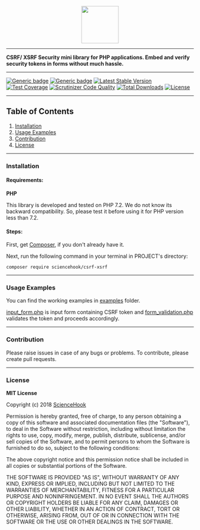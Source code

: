 <p align="center">
  <img height="100" src="https://pbs.twimg.com/profile_images/1081610141538111488/jA44QLOi_400x400.jpg">
</p>

___
<b>CSRF/ XSRF Security mini library for PHP applications. Embed and verify security tokens in forms without much hassle.</b>
___

[![Generic badge](https://img.shields.io/badge/author-Kshitij%20Kumar-red.svg)](https://twitter.com/kkumar326)
[![Generic badge](https://travis-ci.org/kkumar326/CSRF-XSRF.svg?branch=master)](https://travis-ci.org/kkumar326/CSRF-XSRF)
[![Latest Stable Version](https://poser.pugx.org/sciencehook/csrf-xsrf/v/stable)](https://packagist.org/packages/sciencehook/csrf-xsrf)
[![Test Coverage](https://api.codeclimate.com/v1/badges/6cefcce2aa8b6b26ac0a/test_coverage)](https://codeclimate.com/github/kkumar326/CSRF-XSRF/test_coverage)
[![Scrutinizer Code Quality](https://scrutinizer-ci.com/g/kkumar326/CSRF-XSRF/badges/quality-score.png?b=master)](https://scrutinizer-ci.com/g/kkumar326/CSRF-XSRF/?branch=master)
[![Total Downloads](https://poser.pugx.org/sciencehook/csrf-xsrf/downloads)](https://packagist.org/packages/sciencehook/csrf-xsrf)
[![License](https://poser.pugx.org/sciencehook/csrf-xsrf/license)](https://packagist.org/packages/sciencehook/csrf-xsrf)

___

<h2>Table of Contents</h2>

<ol>
<li><a href="#installation">Installation</a></li>
<li><a href="#examples">Usage Examples</a></li>
<li><a href="#contribution">Contribution</a></li>
<li><a href="#license">License</a></li>
</ol>

___
<h3 id="installation">Installation</h3>

<h4 id="requirements">Requirements:</h4>

<b>PHP</b><br>
<p>This library is developed and tested on PHP 7.2. We do not know its backward compatibility. So, please test it before using it for PHP version less than 7.2.

<h4 id="install-steps">Steps:</h4>

<p>First, get <a href="https://getcomposer.org/download/">Composer</a>, if you don't already have it.</p>

<p>Next, run the following command in your terminal in PROJECT's directory:</p>
<code>composer require sciencehook/csrf-xsrf</code>

___

<h3 id="examples">Usage Examples</h3>

<p>You can find the working examples in <a href="https://github.com/kkumar326/CSRF-XSRF/tree/master/examples">examples</a> folder.</p>
<p><a href="https://github.com/kkumar326/CSRF-XSRF/blob/master/examples/input_form.php">input_form.php</a> is input form containing CSRF token and <a href="https://github.com/kkumar326/CSRF-XSRF/blob/master/examples/form_validation.php">form_validation.php</a> validates the token and proceeds accordingly.</p>

___

<h3 id="contribution">Contribution</h3>

<p>Please raise issues in case of any bugs or problems. To contribute, please create pull requests.</p>

___

<h3 id="license">License</h3>

<b>MIT License</b>

Copyright (c) 2018 <a href="https://sciencehook.com/">ScienceHook</a>

Permission is hereby granted, free of charge, to any person obtaining a copy
of this software and associated documentation files (the "Software"), to deal
in the Software without restriction, including without limitation the rights
to use, copy, modify, merge, publish, distribute, sublicense, and/or sell
copies of the Software, and to permit persons to whom the Software is
furnished to do so, subject to the following conditions:

The above copyright notice and this permission notice shall be included in all
copies or substantial portions of the Software.

THE SOFTWARE IS PROVIDED "AS IS", WITHOUT WARRANTY OF ANY KIND, EXPRESS OR
IMPLIED, INCLUDING BUT NOT LIMITED TO THE WARRANTIES OF MERCHANTABILITY,
FITNESS FOR A PARTICULAR PURPOSE AND NONINFRINGEMENT. IN NO EVENT SHALL THE
AUTHORS OR COPYRIGHT HOLDERS BE LIABLE FOR ANY CLAIM, DAMAGES OR OTHER
LIABILITY, WHETHER IN AN ACTION OF CONTRACT, TORT OR OTHERWISE, ARISING FROM,
OUT OF OR IN CONNECTION WITH THE SOFTWARE OR THE USE OR OTHER DEALINGS IN THE
SOFTWARE.
